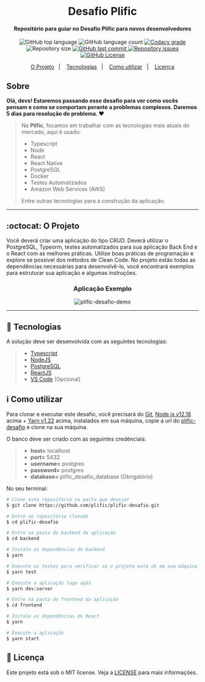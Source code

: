 <h1 align="center">
    <br>
    Desafio Plific
    <br>
</h1>

<h4 align="center">
  Repositório para guiar no Desafio Plific para novos desenvolvedores 
</h4>

<p align="center">
  <img alt="GitHub top language" src="https://img.shields.io/github/languages/top/plific/plific-desafio.svg">

  <img alt="GitHub language count" src="https://img.shields.io/github/languages/count/plific/plific-desafio.svg">

  <a href="https://www.codacy.com/app/plific/plific-desafio?utm_source=github.com&amp;utm_medium=referral&amp;utm_content=plific/plific-desafio&amp;utm_campaign=Badge_Grade">
    <img alt="Codacy grade" src="https://api.codacy.com/project/badge/Grade/691b85e51bf240b997ae6ff82ea41590">
  </a>

  <img alt="Repository size" src="https://img.shields.io/github/repo-size/plific/plific-desafio.svg">
  <a href="https://github.com/plific/plific-desafio/commits/master">
    <img alt="GitHub last commit" src="https://img.shields.io/github/last-commit/plific/plific-desafio.svg">
  </a>

  <a href="https://github.com/plific/plific-desafio/issues">
    <img alt="Repository issues" src="https://img.shields.io/github/issues/plific/plific-desafio.svg">
  </a>

  <a href="https://github.com/plific/plific-desafio/blob/master/LICENSE">
    <img alt="GitHub License" src="https://img.shields.io/github/license/plific/plific-desafio.svg">
  </a>
</p>

<p align="center">
  <a href="#octocat-o-projeto">O Projeto</a>&nbsp;&nbsp;&nbsp;|&nbsp;&nbsp;&nbsp;
  <a href="#rocket-tecnologias">Tecnologias</a>&nbsp;&nbsp;&nbsp;|&nbsp;&nbsp;&nbsp;
  <a href="#information_source-como-utilizar">Como utilizar</a>&nbsp;&nbsp;&nbsp;|&nbsp;&nbsp;&nbsp;
  <a href="#memo-licença">Licença</a>
</p>

## Sobre

**Olá, devs! Estaremos passando esse desafio para ver como vocês pensam e como se comportam perante a problemas complexos. Daremos 5 dias para resolução do problema. :heart:**
> Na **Plific**, focamos em trabalhar com as tecnologias mais atuais do mercado, aqui é usado:
> - Typescript
> - Node
> - React
> - React Native
> - PostgreSQL
> - Docker
> - Testes Automatizados
> - Amazon Web Services (AWS)
>
> Entre outras tecnologias para a construção da aplicação.

---

## :octocat: O Projeto

Você deverá criar uma aplicação do tipo CRUD. Deverá utilizar o PostgreSQL, Typeorm, testes automatizados para sua aplicação Back End e o React com as melhores práticas. Utilize boas práticas de programação e explore se possivel dos métodos de Clean Code. No projeto estão todas as dependências necessárias para desenvolvê-lo, você encontrará exemplos para estruturar sua aplicação e algumas instruções. 

<h3 align="center">Aplicação Exemplo</h3>
<p align="center">
    <img src="https://arturkilldragon.files.wordpress.com/2019/08/simple-crud-app-screenshot-frontend.png" alt="plific-desafio-demo" />
</p>

---

## :rocket: Tecnologias

A solução deve ser desenvolvida com as seguintes tecnologias:

> - [Typescript](https://www.typescriptlang.org/)
> - [NodeJS](https://nodejs.org)
> - [PostgreSQL](https://www.postgresql.org/)
> - [ReactJS](https://pt-br.reactjs.org/)
> - [VS Code](https://code.visualstudio.com/) (Opcional)

## :information_source: Como utilizar

Para clonar e executar este desafio, você precisará do [Git](https://git-scm.com), [Node.js v12.18][nodejs] acima + [Yarn v1.22][yarn] acima, instalados em sua máquina, copie a url do [plific-desafio](https://github.com/plific/plific-desafio) e clone na sua máquina.

O banco deve ser criado com as seguintes credênciais: 
> - **host=** localhost
> - **port=** 5432
> - **username=** postgres
> - **password=** postgres
> - **database=** plific_desafio_database (Obrigatório)

No seu terminal:

```bash
# Clone este repositório na pasta que desejar
$ git clone https://github.com/plific/plific-desafio.git

# Entre no repositório clonado
$ cd plific-desafio

# Entre na pasta do backend da aplicação
$ cd backend

# Instale as dependências do backend
$ yarn

# Execute os testes para verificar se o projeto está ok em sua máquina
$ yarn test

# Execute a aplicação logo após
$ yarn dev:server

# Entre na pasta do frontend da aplicação
$ cd frontend

# Instale as dependências do React
$ yarn

# Execute a aplicação
$ yarn start
```

## :memo: Licença

Este projeto está sob o MIT license. Veja a [LICENSE](https://github.com/plific/plific-desafio/blob/master/LICENSE) para mais informações.

[nodejs]: https://nodejs.org/
[yarn]: https://yarnpkg.com/
